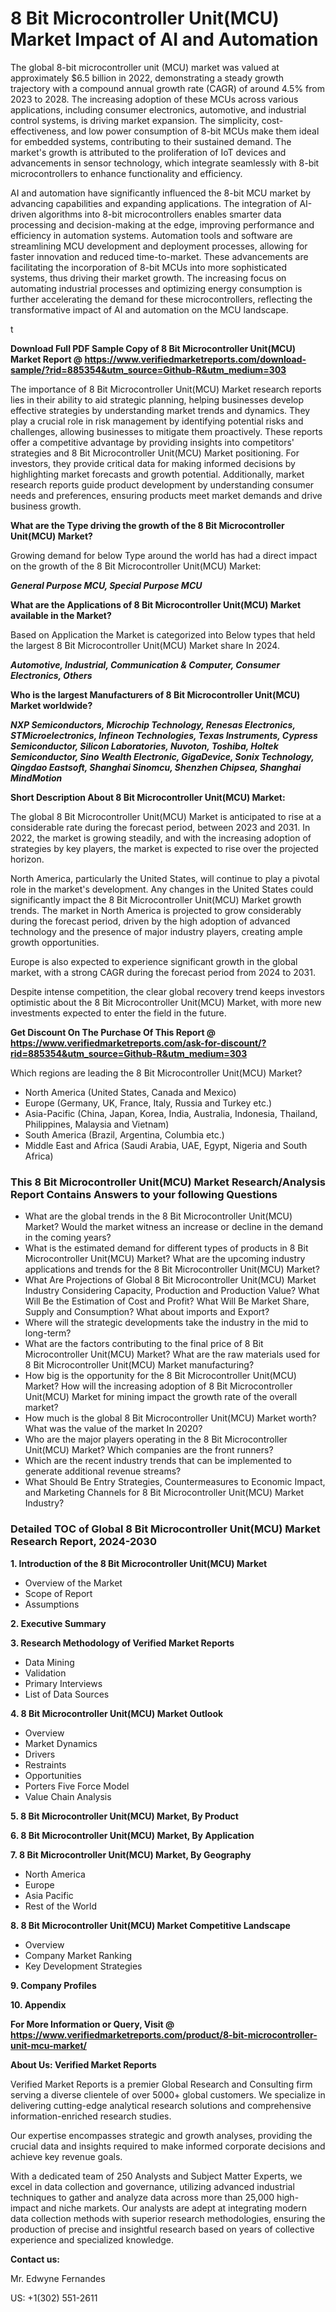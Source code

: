 <meta name="title" content="Global 8 Bit Microcontroller Unit(MCU) Market Impact of AI and Automation"><meta name="description" content="The global 8-bit microcontroller unit (MCU) market was valued at approximately $6.5 billion in 2022, demonstrating a steady growth trajectory with a compound annual gr"><meta name="title" content="8 Bit Microcontroller Unit(MCU) Market Size, Share, Scope, Trends, Growth, Opportunities, Analysis, Forecast"><h1>8 Bit Microcontroller Unit(MCU) Market Impact of AI and Automation</h1><p>The global 8-bit microcontroller unit (MCU) market was valued at approximately $6.5 billion in 2022, demonstrating a steady growth trajectory with a compound annual growth rate (CAGR) of around 4.5% from 2023 to 2028. The increasing adoption of these MCUs across various applications, including consumer electronics, automotive, and industrial control systems, is driving market expansion. The simplicity, cost-effectiveness, and low power consumption of 8-bit MCUs make them ideal for embedded systems, contributing to their sustained demand. The market's growth is attributed to the proliferation of IoT devices and advancements in sensor technology, which integrate seamlessly with 8-bit microcontrollers to enhance functionality and efficiency.</p><p>AI and automation have significantly influenced the 8-bit MCU market by advancing capabilities and expanding applications. The integration of AI-driven algorithms into 8-bit microcontrollers enables smarter data processing and decision-making at the edge, improving performance and efficiency in automation systems. Automation tools and software are streamlining MCU development and deployment processes, allowing for faster innovation and reduced time-to-market. These advancements are facilitating the incorporation of 8-bit MCUs into more sophisticated systems, thus driving their market growth. The increasing focus on automating industrial processes and optimizing energy consumption is further accelerating the demand for these microcontrollers, reflecting the transformative impact of AI and automation on the MCU landscape.</p>t</p><p id="" class=""><strong>Download Full PDF Sample Copy of 8 Bit Microcontroller Unit(MCU) Market Report @ <a href="https://www.verifiedmarketreports.com/download-sample/?rid=885354&utm_source=Github-R&utm_medium=303" target="_blank">https://www.verifiedmarketreports.com/download-sample/?rid=885354&utm_source=Github-R&utm_medium=303</a></strong></p><p>The importance of&nbsp;8 Bit Microcontroller Unit(MCU) Market research reports lies in their ability to aid strategic planning, helping businesses develop effective strategies by understanding market trends and dynamics. They play a crucial role in risk management by identifying potential risks and challenges, allowing businesses to mitigate them proactively. These reports offer a competitive advantage by providing insights into competitors' strategies and 8 Bit Microcontroller Unit(MCU) Market positioning. For investors, they provide critical data for making informed decisions by highlighting market forecasts and growth potential. Additionally, market research reports guide product development by understanding consumer needs and preferences, ensuring products meet market demands and drive business growth.</p><p><strong>What are the&nbsp;Type driving the growth of the 8 Bit Microcontroller Unit(MCU) Market?</strong></p><p id="" class="">Growing demand for below Type around the world has had a direct impact on the growth of the 8 Bit Microcontroller Unit(MCU) Market:</p><em><strong>General Purpose MCU, Special Purpose MCU</strong></em></p><strong>What are the&nbsp;Applications&nbsp;of 8 Bit Microcontroller Unit(MCU) Market available in the Market?</strong></p><p id="" class="">Based on Application the Market is categorized into Below types that held the largest 8 Bit Microcontroller Unit(MCU) Market share In 2024.</p><em><strong>Automotive, Industrial, Communication & Computer, Consumer Electronics, Others</strong></em></p><strong>Who is the largest Manufacturers of 8 Bit Microcontroller Unit(MCU) Market worldwide?</strong></p><p><em><strong>NXP Semiconductors, Microchip Technology, Renesas Electronics, STMicroelectronics, Infineon Technologies, Texas Instruments, Cypress Semiconductor, Silicon Laboratories, Nuvoton, Toshiba, Holtek Semiconductor, Sino Wealth Electronic, GigaDevice, Sonix Technology, Qingdao Eastsoft, Shanghai Sinomcu, Shenzhen Chipsea, Shanghai MindMotion</strong></em></p><p id="" class=""><strong>Short Description About 8 Bit Microcontroller Unit(MCU) Market:</strong></p><p>The global 8 Bit Microcontroller Unit(MCU) Market is anticipated to rise at a considerable rate during the forecast period, between 2023 and 2031. In 2022, the market is growing steadily, and with the increasing adoption of strategies by key players, the market is expected to rise over the projected horizon.</p><p>North America, particularly the United States, will continue to play a pivotal role in the market's development. Any changes in the United States could significantly impact the 8 Bit Microcontroller Unit(MCU) Market growth trends. The market in North America is projected to grow considerably during the forecast period, driven by the high adoption of advanced technology and the presence of major industry players, creating ample growth opportunities.</p><p>Europe is also expected to experience significant growth in the global market, with a strong CAGR during the forecast period from 2024 to 2031.</p><p>Despite intense competition, the clear global recovery trend keeps investors optimistic about the 8 Bit Microcontroller Unit(MCU) Market, with more new investments expected to enter the field in the future.</p><p id="" class=""><strong>Get Discount On The Purchase Of This Report @ <a href="https://www.verifiedmarketreports.com/ask-for-discount/?rid=885354&utm_source=Github-R&utm_medium=303" target="_blank">https://www.verifiedmarketreports.com/ask-for-discount/?rid=885354&utm_source=Github-R&utm_medium=303</a></strong></p>Which regions are leading the 8 Bit Microcontroller Unit(MCU) Market?</p><ul><li>North America (United States, Canada and Mexico)</li><li>Europe (Germany, UK, France, Italy, Russia and Turkey etc.)</li><li>Asia-Pacific (China, Japan, Korea, India, Australia, Indonesia, Thailand, Philippines, Malaysia and Vietnam)</li><li>South America (Brazil, Argentina, Columbia etc.)</li><li>Middle East and Africa (Saudi Arabia, UAE, Egypt, Nigeria and South Africa)</li></ul><h3 id="" class="">This 8 Bit Microcontroller Unit(MCU) Market Research/Analysis Report Contains Answers to your following Questions</h3><ul><li>What are the global trends in the 8 Bit Microcontroller Unit(MCU) Market? Would the market witness an increase or decline in the demand in the coming years?</li><li>What is the estimated demand for different types of products in 8 Bit Microcontroller Unit(MCU) Market? What are the upcoming industry applications and trends for the 8 Bit Microcontroller Unit(MCU) Market?</li><li>What Are Projections of Global 8 Bit Microcontroller Unit(MCU) Market Industry Considering Capacity, Production and Production Value? What Will Be the Estimation of Cost and Profit? What Will Be Market Share, Supply and Consumption? What about imports and Export?</li><li>Where will the strategic developments take the industry in the mid to long-term?</li><li>What are the factors contributing to the final price of 8 Bit Microcontroller Unit(MCU) Market? What are the raw materials used for 8 Bit Microcontroller Unit(MCU) Market manufacturing?</li><li>How big is the opportunity for the 8 Bit Microcontroller Unit(MCU) Market? How will the increasing adoption of 8 Bit Microcontroller Unit(MCU) Market for mining impact the growth rate of the overall market?</li><li>How much is the global 8 Bit Microcontroller Unit(MCU) Market worth? What was the value of the market In 2020?</li><li>Who are the major players operating in the 8 Bit Microcontroller Unit(MCU) Market? Which companies are the front runners?</li><li>Which are the recent industry trends that can be implemented to generate additional revenue streams?</li><li>What Should Be Entry Strategies, Countermeasures to Economic Impact, and Marketing Channels for 8 Bit Microcontroller Unit(MCU) Market Industry?</li></ul><h3 id="" class="">Detailed TOC of Global 8 Bit Microcontroller Unit(MCU) Market Research Report, 2024-2030</h3><p id="" class=""><strong>1. Introduction of the 8 Bit Microcontroller Unit(MCU) Market</strong></p><ul><li>Overview of the Market</li><li>Scope of Report</li><li>Assumptions</li></ul><p id="" class=""><strong>2. Executive Summary</strong></p><p id="" class=""><strong>3. Research Methodology of Verified Market Reports</strong></p><ul><li>Data Mining</li><li>Validation</li><li>Primary Interviews</li><li>List of Data Sources</li></ul><p id="" class=""><strong>4. 8 Bit Microcontroller Unit(MCU) Market Outlook</strong></p><ul><li>Overview</li><li>Market Dynamics</li><li>Drivers</li><li>Restraints</li><li>Opportunities</li><li>Porters Five Force Model</li><li>Value Chain Analysis</li></ul><p id="" class=""><strong>5. 8 Bit Microcontroller Unit(MCU) Market, By Product</strong></p><p id="" class=""><strong>6. 8 Bit Microcontroller Unit(MCU) Market, By Application</strong></p><p id="" class=""><strong>7. 8 Bit Microcontroller Unit(MCU) Market, By Geography</strong></p><ul><li>North America</li><li>Europe</li><li>Asia Pacific</li><li>Rest of the World</li></ul><p id="" class=""><strong>8. 8 Bit Microcontroller Unit(MCU) Market Competitive Landscape</strong></p><ul><li>Overview</li><li>Company Market Ranking</li><li>Key Development Strategies</li></ul><p id="" class=""><strong>9. Company Profiles</strong></p><p id="" class=""><strong>10. Appendix</strong></p><p id="" class=""><strong>For More Information or Query, Visit @ <a href="https://www.verifiedmarketreports.com/product/8-bit-microcontroller-unit-mcu-market/" target="_blank">https://www.verifiedmarketreports.com/product/8-bit-microcontroller-unit-mcu-market/</a></strong></p><p id="" class=""><strong>About Us: Verified Market Reports</strong></p><p id="" class="">Verified Market Reports is a premier Global Research and Consulting firm serving a diverse clientele of over 5000+ global customers. We specialize in delivering cutting-edge analytical research solutions and comprehensive information-enriched research studies.</p><p id="" class="">Our expertise encompasses strategic and growth analyses, providing the crucial data and insights required to make informed corporate decisions and achieve key revenue goals.</p><p id="" class="">With a dedicated team of 250 Analysts and Subject Matter Experts, we excel in data collection and governance, utilizing advanced industrial techniques to gather and analyze data across more than 25,000 high-impact and niche markets. Our analysts are adept at integrating modern data collection methods with superior research methodologies, ensuring the production of precise and insightful research based on years of collective experience and specialized knowledge.</p><p id="" class=""><strong>Contact us:</strong></p><p id="" class="">Mr. Edwyne Fernandes</p><p id="" class="">US: +1(302) 551-2611</p>